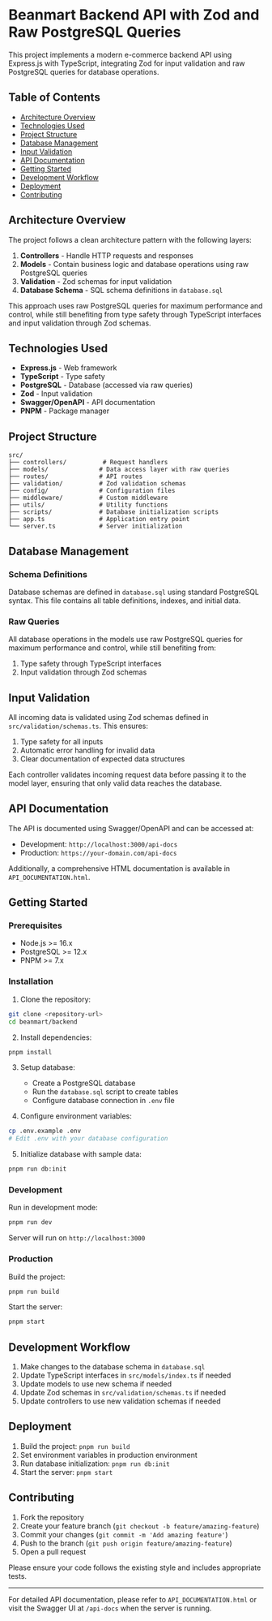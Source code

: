 # Beanmart Backend API with Zod and Raw PostgreSQL Queries

This project implements a modern e-commerce backend API using Express.js with TypeScript, integrating Zod for input validation and raw PostgreSQL queries for database operations.

## Table of Contents

- [Architecture Overview](#architecture-overview)
- [Technologies Used](#technologies-used)
- [Project Structure](#project-structure)
- [Database Management](#database-management)
- [Input Validation](#input-validation)
- [API Documentation](#api-documentation)
- [Getting Started](#getting-started)
- [Development Workflow](#development-workflow)
- [Deployment](#deployment)
- [Contributing](#contributing)

## Architecture Overview

The project follows a clean architecture pattern with the following layers:

1. **Controllers** - Handle HTTP requests and responses
2. **Models** - Contain business logic and database operations using raw PostgreSQL queries
3. **Validation** - Zod schemas for input validation
4. **Database Schema** - SQL schema definitions in `database.sql`

This approach uses raw PostgreSQL queries for maximum performance and control, while still benefiting from type safety through TypeScript interfaces and input validation through Zod schemas.

## Technologies Used

- **Express.js** - Web framework
- **TypeScript** - Type safety
- **PostgreSQL** - Database (accessed via raw queries)
- **Zod** - Input validation
- **Swagger/OpenAPI** - API documentation
- **PNPM** - Package manager

## Project Structure

```
src/
├── controllers/          # Request handlers
├── models/              # Data access layer with raw queries
├── routes/              # API routes
├── validation/          # Zod validation schemas
├── config/              # Configuration files
├── middleware/          # Custom middleware
├── utils/               # Utility functions
├── scripts/             # Database initialization scripts
├── app.ts               # Application entry point
└── server.ts            # Server initialization
```

## Database Management

### Schema Definitions

Database schemas are defined in `database.sql` using standard PostgreSQL syntax. This file contains all table definitions, indexes, and initial data.

### Raw Queries

All database operations in the models use raw PostgreSQL queries for maximum performance and control, while still benefiting from:

1. Type safety through TypeScript interfaces
2. Input validation through Zod schemas

## Input Validation

All incoming data is validated using Zod schemas defined in `src/validation/schemas.ts`. This ensures:

1. Type safety for all inputs
2. Automatic error handling for invalid data
3. Clear documentation of expected data structures

Each controller validates incoming request data before passing it to the model layer, ensuring that only valid data reaches the database.

## API Documentation

The API is documented using Swagger/OpenAPI and can be accessed at:
- Development: `http://localhost:3000/api-docs`
- Production: `https://your-domain.com/api-docs`

Additionally, a comprehensive HTML documentation is available in `API_DOCUMENTATION.html`.

## Getting Started

### Prerequisites

- Node.js >= 16.x
- PostgreSQL >= 12.x
- PNPM >= 7.x

### Installation

1. Clone the repository:
```bash
git clone <repository-url>
cd beanmart/backend
```

2. Install dependencies:
```bash
pnpm install
```

3. Setup database:
   - Create a PostgreSQL database
   - Run the `database.sql` script to create tables
   - Configure database connection in `.env` file

4. Configure environment variables:
```bash
cp .env.example .env
# Edit .env with your database configuration
```

5. Initialize database with sample data:
```bash
pnpm run db:init
```

### Development

Run in development mode:
```bash
pnpm run dev
```

Server will run on `http://localhost:3000`

### Production

Build the project:
```bash
pnpm run build
```

Start the server:
```bash
pnpm start
```

## Development Workflow

1. Make changes to the database schema in `database.sql`
2. Update TypeScript interfaces in `src/models/index.ts` if needed
3. Update models to use new schema if needed
4. Update Zod schemas in `src/validation/schemas.ts` if needed
5. Update controllers to use new validation schemas if needed

## Deployment

1. Build the project: `pnpm run build`
2. Set environment variables in production environment
3. Run database initialization: `pnpm run db:init`
4. Start the server: `pnpm start`

## Contributing

1. Fork the repository
2. Create your feature branch (`git checkout -b feature/amazing-feature`)
3. Commit your changes (`git commit -m 'Add amazing feature'`)
4. Push to the branch (`git push origin feature/amazing-feature`)
5. Open a pull request

Please ensure your code follows the existing style and includes appropriate tests.

---

For detailed API documentation, please refer to `API_DOCUMENTATION.html` or visit the Swagger UI at `/api-docs` when the server is running.